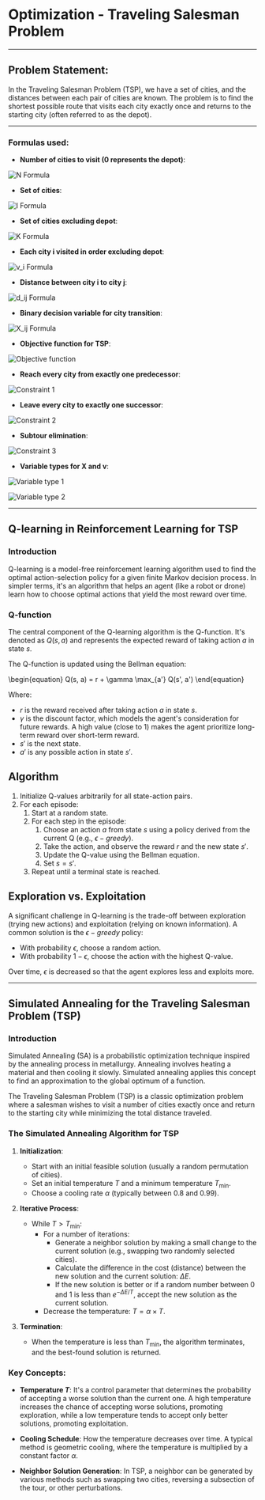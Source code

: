 # Optimization - Traveling Salesman Problem 

---

## Problem Statement:
In the Traveling Salesman Problem (TSP), we have a set of cities, and the distances between each pair of cities are known. The problem is to find the shortest possible route that visits each city exactly once and returns to the starting city (often referred to as the depot).

---
### Formulas used:

- **Number of cities to visit (0 represents the depot)**: 

![N Formula](https://latex.codecogs.com/svg.latex?\color{white}N)

- **Set of cities**:

![I Formula](https://latex.codecogs.com/svg.latex?\color{white}I%20=%20\{0,...,N\})

- **Set of cities excluding depot**:

![K Formula](https://latex.codecogs.com/svg.latex?\color{white}K%20=%20\{1,...,N\})

- **Each city i visited in order excluding depot**:

![v_i Formula](https://latex.codecogs.com/svg.latex?\color{white}v_{i})

- **Distance between city i to city j**:

![d_ij Formula](https://latex.codecogs.com/svg.latex?\color{white}d_{ij})

- **Binary decision variable for city transition**:

![X_ij Formula](https://latex.codecogs.com/svg.latex?\color{white}X_{ij}%20=%201%20\text{if%20city%20j%20is%20visited%20from%20city%20i})

- **Objective function for TSP**:

![Objective function](https://latex.codecogs.com/svg.latex?\color{white}Z%20=%20\sum_{i=0}^{n}%20\sum_{j=0}^{n}%20d_{ij}%20*%20X_{ij})

- **Reach every city from exactly one predecessor**:

![Constraint 1](https://latex.codecogs.com/svg.latex?\color{white}\sum_{i=0}^{n}%20X_{ij}%20=%201%20\forall%20j%20\in%20I)

- **Leave every city to exactly one successor**:

![Constraint 2](https://latex.codecogs.com/svg.latex?\color{white}\sum_{j=0}^{n}%20X_{ij}%20=%201%20\forall%20i%20\in%20I)

- **Subtour elimination**:

![Constraint 3](https://latex.codecogs.com/svg.latex?\color{white}(N%20-%201)(1%20-%20X_{ij})%20\geq%20v_{i}%20-%20v_{j}%20+%201%20\forall%20i,%20j%20\in%20K)

- **Variable types for X and v**:

![Variable type 1](https://latex.codecogs.com/svg.latex?\color{white}X_{ij}%20\in%20\{0,1\})

![Variable type 2](https://latex.codecogs.com/svg.latex?\color{white}v_{i}%20\in%20\{0,...,N-1\})

---

## Q-learning in Reinforcement Learning for TSP

### Introduction

Q-learning is a model-free reinforcement learning algorithm used to find the optimal action-selection policy for a given finite Markov decision process. In simpler terms, it's an algorithm that helps an agent (like a robot or drone) learn how to choose optimal actions that yield the most reward over time.

### Q-function

The central component of the Q-learning algorithm is the Q-function. It's denoted as $Q(s, a)$ and represents the expected reward of taking action $a$ in state $s$.

The Q-function is updated using the Bellman equation:

\begin{equation}
Q(s, a) = r + \gamma \max_{a'} Q(s', a')
\end{equation}

Where:

- $r$ is the reward received after taking action $a$ in state $s$.
- $\gamma$ is the discount factor, which models the agent's consideration for future rewards. A high value (close to 1) makes the agent prioritize long-term reward over short-term reward.
- $s'$ is the next state.
- $a'$ is any possible action in state $s'$.


## Algorithm

1. Initialize Q-values arbitrarily for all state-action pairs.
2. For each episode:
    1. Start at a random state.
    2. For each step in the episode:
        1. Choose an action $a$ from state $s$ using a policy derived from the current Q (e.g., $\epsilon - greedy$).
        2. Take the action, and observe the reward $r$ and the new state $s'$.
        3. Update the Q-value using the Bellman equation.
        4. Set $s = s'$.
    3. Repeat until a terminal state is reached.

## Exploration vs. Exploitation

A significant challenge in Q-learning is the trade-off between exploration (trying new actions) and exploitation (relying on known information). A common solution is the $\epsilon - greedy$ policy:

- With probability $\epsilon$, choose a random action.
- With probability $1 - \epsilon$, choose the action with the highest Q-value.

Over time, $\epsilon$ is decreased so that the agent explores less and exploits more.

---

## Simulated Annealing for the Traveling Salesman Problem (TSP)

### Introduction

Simulated Annealing (SA) is a probabilistic optimization technique inspired by the annealing process in metallurgy. Annealing involves heating a material and then cooling it slowly. Simulated annealing applies this concept to find an approximation to the global optimum of a function.

The Traveling Salesman Problem (TSP) is a classic optimization problem where a salesman wishes to visit a number of cities exactly once and return to the starting city while minimizing the total distance traveled.

### The Simulated Annealing Algorithm for TSP

1. **Initialization**:
    - Start with an initial feasible solution (usually a random permutation of cities).
    - Set an initial temperature $T$ and a minimum temperature $T_{\text{min}}$.
    - Choose a cooling rate $\alpha$ (typically between 0.8 and 0.99).

2. **Iterative Process**:
    - While $T > T_{\text{min}}$:
        - For a number of iterations:
            - Generate a neighbor solution by making a small change to the current solution (e.g., swapping two randomly selected cities).
            - Calculate the difference in the cost (distance) between the new solution and the current solution: $\Delta E$.
            - If the new solution is better or if a random number between 0 and 1 is less than $e^{-\Delta E/T}$, accept the new solution as the current solution.
        - Decrease the temperature: $T = \alpha \times T$.

3. **Termination**:
    - When the temperature is less than $T_{\text{min}}$, the algorithm terminates, and the best-found solution is returned.

### Key Concepts:
- **Temperature $T$**: It's a control parameter that determines the probability of accepting a worse solution than the current one. A high temperature increases the chance of accepting worse solutions, promoting exploration, while a low temperature tends to accept only better solutions, promoting exploitation.

- **Cooling Schedule**: How the temperature decreases over time. A typical method is geometric cooling, where the temperature is multiplied by a constant factor $\alpha$.

- **Neighbor Solution Generation**: In TSP, a neighbor can be generated by various methods such as swapping two cities, reversing a subsection of the tour, or other perturbations.

